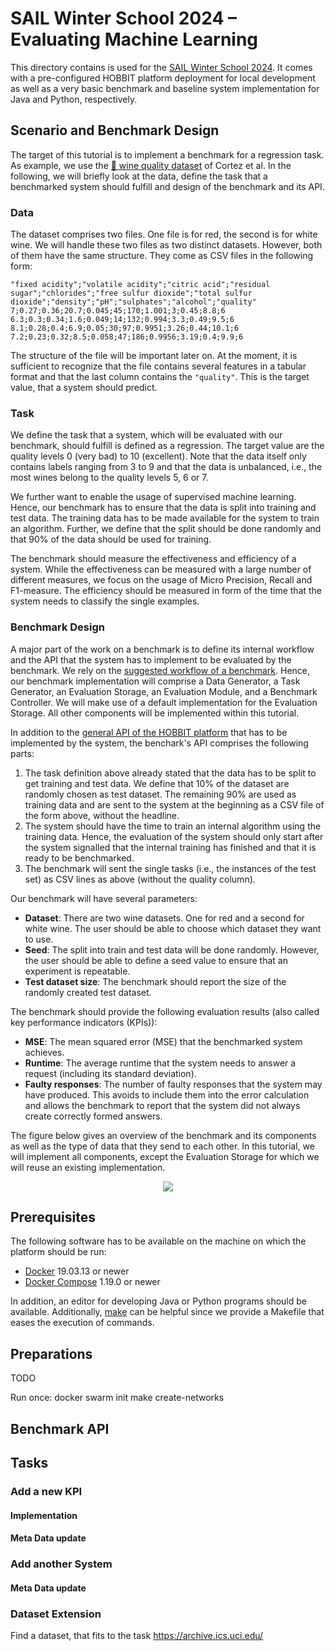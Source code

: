 # SAIL Winter School 2024 – Evaluating Machine Learning

This directory contains is used for the [SAIL Winter School 2024](https://indico.uni-paderborn.de/event/62/). It comes with a pre-configured HOBBIT platform deployment for local development as well as a very basic benchmark and baseline system implementation for Java and Python, respectively.

## Scenario and Benchmark Design

The target of this tutorial is to implement a benchmark for a regression task. As example, we use the [🍷 wine quality dataset](https://archive.ics.uci.edu/dataset/186/wine+quality) of Cortez et al. In the following, we will briefly look at the data, define the task that a benchmarked system should fulfill and design of the benchmark and its API.

### Data 

The dataset comprises two files. One file is for red, the second is for white wine. We will handle these two files as two distinct datasets. However, both of them have the same structure. They come as CSV files in the following form:
```
"fixed acidity";"volatile acidity";"citric acid";"residual sugar";"chlorides";"free sulfur dioxide";"total sulfur dioxide";"density";"pH";"sulphates";"alcohol";"quality"
7;0.27;0.36;20.7;0.045;45;170;1.001;3;0.45;8.8;6
6.3;0.3;0.34;1.6;0.049;14;132;0.994;3.3;0.49;9.5;6
8.1;0.28;0.4;6.9;0.05;30;97;0.9951;3.26;0.44;10.1;6
7.2;0.23;0.32;8.5;0.058;47;186;0.9956;3.19;0.4;9.9;6
```
The structure of the file will be important later on. At the moment, it is sufficient to recognize that the file contains several features in a tabular format and that the last column contains the `"quality"`. This is the target value, that a system should predict.

### Task

We define the task that a system, which will be evaluated with our benchmark, should fulfill is defined as a regression. The target value are the quality levels 0 (very bad) to 10 (excellent). Note that the data itself only contains labels ranging from 3 to 9 and that the data is unbalanced, i.e., the most wines belong to the quality levels 5, 6 or 7.

We further want to enable the usage of supervised machine learning. Hence, our benchmark has to ensure that the data is split into training and test data. The training data has to be made available for the system to train an algorithm. Further, we define that the split should be done randomly and that 90% of the data should be used for training.

The benchmark should measure the effectiveness and efficiency of a system. While the effectiveness can be measured with a large number of different measures, we focus on the usage of Micro Precision, Recall and F1-measure. The efficiency should be measured in form of the time that the system needs to classify the single examples.

### Benchmark Design

A major part of the work on a benchmark is to define its internal workflow and the API that the system has to implement to be evaluated by the benchmark. We rely on the [suggested workflow of a benchmark](experiment_workflow.html). Hence, our benchmark implementation will comprise a Data Generator, a Task Generator, an Evaluation Storage, an Evaluation Module, and a Benchmark Controller. We will make use of a default implementation for the Evaluation Storage. All other components will be implemented within this tutorial.

In addition to the [general API of the HOBBIT platform](system_integration_api.html) that has to be implemented by the system, the benchark's API comprises the following parts:
1. The task definition above already stated that the data has to be split to get training and test data. We define that 10% of the dataset are randomly chosen as test dataset. The remaining 90% are used as training data and are sent to the system at the beginning as a CSV file of the form above, without the headline.
2. The system should have the time to train an internal algorithm using the training data. Hence, the evaluation of the system should only start after the system signalled that the internal training has finished and that it is ready to be benchmarked.
3. The benchmark will sent the single tasks (i.e., the instances of the test set) as CSV lines as above (without the quality column).

Our benchmark will have several parameters:
* **Dataset**: There are two wine datasets. One for red and a second for white wine. The user should be able to choose which dataset they want to use.
* **Seed**: The split into train and test data will be done randomly. However, the user should be able to define a seed value to ensure that an experiment is repeatable.
* **Test dataset size**: The benchmark should report the size of the randomly created test dataset.

The benchmark should provide the following evaluation results (also called key performance indicators (KPIs)):
* **MSE**: The mean squared error (MSE) that the benchmarked system achieves.
* **Runtime**: The average runtime that the system needs to answer a request (including its standard deviation).
* **Faulty responses**: The number of faulty responses that the system may have produced. This avoids to include them into the error calculation and allows the benchmark to report that the system did not always create correctly formed answers.

The figure below gives an overview of the benchmark and its components as well as the type of data that they send to each other.
In this tutorial, we will implement all components, except the Evaluation Storage for which we will reuse an existing implementation.

<p align="center">
  <img src="/images/Components-diagram-wine-benchmark.svg" />
</p>

## Prerequisites

The following software has to be available on the machine on which the platform should be run:

* [Docker](https://www.docker.com/) 19.03.13 or newer
* [Docker Compose](https://docs.docker.com/compose/) 1.19.0 or newer

In addition, an editor for developing Java or Python programs should be available. Additionally, [make](https://www.gnu.org/software/make/manual/html_node/index.html) can be helpful since we provide a Makefile that eases the execution of commands.

## Preparations

TODO

Run once:
docker swarm init
make create-networks

## Benchmark API

## Tasks

### Add a new KPI

#### Implementation

#### Meta Data update

### Add another System

#### Meta Data update

### Dataset Extension

Find a dataset, that fits to the task
https://archive.ics.uci.edu/
